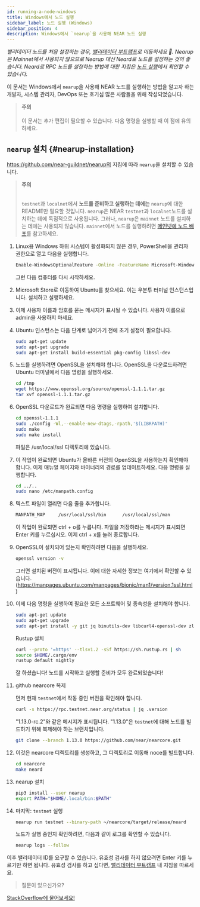 ```yaml
---
id: running-a-node-windows
title: Windows에서 노드 실행
sidebar_label: 노드 실행 (Windows)
sidebar_position: 4
description: Windows에서 `nearup`을 사용해 NEAR 노드 실행
---
```


*밸리데이터 노드를 처음 설정하는 경우, [밸리데이터 부트캠프](/validator/validator-bootcamp)로 이동하세요 🚀. Nearup은 Mainnet에서 사용되지 않으므로 Nearup 대신 Neard로 노드를 설정하는 것이 좋습니다. Neard로 RPC 노드를 설정하는 방법에 대한 지침은 [노드 실행](/validator/compile-and-run-a-node)에서 확인할 수 있습니다.*

이 문서는 Windows에서 `nearup`을 사용해 NEAR 노드를 실행하는 방법을 알고자 하는 개발자, 시스템 관리자, DevOps 또는 호기심 많은 사람들을 위해 작성되었습니다.

<blockquote class="warning">
<strong>주의</strong><br /><br />
이 문서는 추가 편집이 필요할 수 있습니다. 다음 명령을 실행할 때 이 점에 유의하세요.
</blockquote>


## `nearup` 설치 {#nearup-installation}
https://github.com/near-guildnet/nearup의 지침에 따라 `nearup`을 설치할 수 있습니다.

<blockquote class="info">
<strong>주의</strong><br /><br />

`testnet`과 `localnet`에서 **노드를 준비하고 실행하는 데에는** `nearup`에 대한 README만 필요할 것입니다. `nearup`은 NEAR `testnet`과 `localnet`노드를 설치하는 데에 독점적으로 사용됩니다. 그러나, `nearup`은 `mainnet` 노드를 설치하는 데에는 사용되지 않습니다. `mainnet`에서 노드를 실행하려면 [메인넷에 노드 배포](deploy-on-mainnet.md)를 참고하세요.

</blockquote>


1.  Linux용 Windows 하위 시스템이 활성화되지 않은 경우, PowerShell을 관리자 권한으로 열고 다음을 실행합니다.

    ```sh
    Enable-WindowsOptionalFeature -Online -FeatureName Microsoft-Windows-Subsystem-Linux
    ```
    그런 다음 컴퓨터를 다시 시작하세요.
2. Microsoft Store로 이동하여 Ubuntu를 찾으세요. 이는 우분투 터미널 인스턴스입니다. 설치하고 실행하세요.
3. 이제 사용자 이름과 암호를 묻는 메시지가 표시될 수 있습니다. 사용자 이름으로 admin을 사용하지 마세요.
4. Ubuntu 인스턴스는 다음 단계로 넘어가기 전에 초기 설정이 필요합니다.
    ```sh
    sudo apt-get update
    sudo apt-get upgrade
    sudo apt-get install build-essential pkg-config libssl-dev
    ```
5. 노드를 실행하려면 OpenSSL을 설치해야 합니다. OpenSSL을 다운로드하려면 Ubuntu 터미널에서 다음 명령을 실행하세요.
    ```sh
    cd /tmp
    wget https://www.openssl.org/source/openssl-1.1.1.tar.gz
    tar xvf openssl-1.1.1.tar.gz
    ```
6. OpenSSL 다운로드가 완료되면 다음 명령을 실행하여 설치합니다.
    ```sh
    cd openssl-1.1.1
    sudo ./config -Wl,--enable-new-dtags,-rpath,'$(LIBRPATH)'
    sudo make
    sudo make install
    ```
    파일은 /usr/local/ssl 디렉토리에 있습니다.
7. 이 작업이 완료되면 Ubuntu가 올바른 버전의 OpenSSL을 사용하는지 확인해야 합니다. 이제 매뉴얼 페이지와 바이너리의 경로를 업데이트하세요. 다음 명령을 실행합니다.
    ```sh
    cd ../..
    sudo nano /etc/manpath.config
    ```
8. 텍스트 파일이 열리면 다음 줄을 추가합니다.
    ```sh
    MANPATH_MAP     /usr/local/ssl/bin      /usr/local/ssl/man
    ```
    이 작업이 완료되면 ctrl + o를 누릅니다. 파일을 저장하라는 메시지가 표시되면 Enter 키를 누르십시오. 이제 ctrl + x를 눌러 종료합니다.
9. OpenSSL이 설치되어 있는지 확인하려면 다음을 실행하세요.
    ```sh
    openssl version -v
    ```
    그러면 설치된 버전이 표시됩니다. 이에 대한 자세한 정보는 여기에서 확인할 수 있습니다. (https://manpages.ubuntu.com/manpages/bionic/man1/version.1ssl.html)

10. 이제 다음 명령을 실행하여 필요한 모든 소프트웨어 및 종속성을 설치해야 합니다.
    ```sh
    sudo apt-get update
    sudo apt-get upgrade
    sudo apt-get install -y git jq binutils-dev libcurl4-openssl-dev zlib1g-dev libdw-dev libiberty-dev cmake gcc g++ protobuf-compiler python3 python3-pip llvm clang
    ```
    Rustup 설치
    ```sh
    curl --proto '=https' --tlsv1.2 -sSf https://sh.rustup.rs | sh
    source $HOME/.cargo/env
    rustup default nightly
    ```
    잘 하셨습니다! 노드를 시작하고 실행할 준비가 모두 완료되었습니다!
11. github nearcore 복제

    먼저 현재 `testnet`에서 작동 중인 버전을 확인해야 합니다.
    ```sh
    curl -s https://rpc.testnet.near.org/status | jq .version
    ```
    "1.13.0-rc.2"와 같은 메시지가 표시됩니다. "1.13.0"은 `testnet`에 대해 노드를 빌드하기 위해 복제해야 하는 브랜치입니다.

    ```sh
    git clone --branch 1.13.0 https://github.com/near/nearcore.git
    ```
12. 이것은 nearcore 디렉토리를 생성하고, 그 디렉토리로 이동해 noce를 빌드합니다.
    ```sh
    cd nearcore
    make neard
    ```
13. nearup 설치
    ```sh
    pip3 install --user nearup
    export PATH="$HOME/.local/bin:$PATH"
    ```
14. 마지막: `testnet` 실행
    ```sh
    nearup run testnet --binary-path ~/nearcore/target/release/neard
    ```
    노드가 실행 중인지 확인하려면, 다음과 같이 로그를 확인할 수 있습니다.

    ```sh
    nearup logs --follow
    ```

이후 밸리데이터 ID를 요구할 수 있습니다. 유효성 검사를 하지 않으려면 Enter 키를 누르기만 하면 됩니다. 유효성 검사를 하고 싶다면, [밸리데이터 부트캠프](/validator/validator-bootcamp) 내 지침을 따르세요.


>질문이 있으신가요?
<a href="https://stackoverflow.com/questions/tagged/nearprotocol">
  <h8>StackOverflow에 물어보세요!</h8></a>

